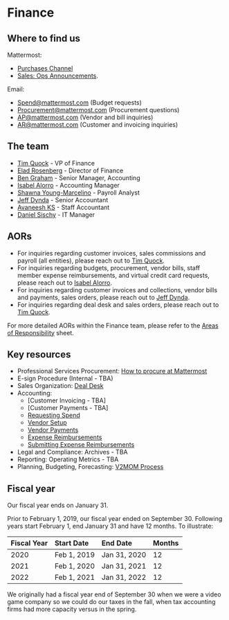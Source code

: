 # Finance

## Where to find us

Mattermost:

* [Purchases Channel](https://community.mattermost.com/private-core/channels/purchases) 
* [Sales: Ops Announcements](https://community.mattermost.com/private-core/channels/sales).

Email:

* Spend@mattermost.com \(Budget requests\)
* Procurement@mattermost.com \(Procurement questions\)
* AP@mattermost.com \(Vendor and bill inquiries\)
* AR@mattermost.com \(Customer and invoicing inquiries\)

## The team

* [Tim Quock](https://community.mattermost.com/core/messages/@tim.quock) - VP of Finance
* [Elad Rosenberg](https://community.mattermost.com/core/messages/@elad.rosenberg) - Director of Finance
* [Ben Graham](https://community.mattermost.com/core/messages/@ben.graham) - Senior Manager, Accounting
* [Isabel Alorro](https://community.mattermost.com/core/messages/@isabel.alloro) - Accounting Manager
* [Shawna Young-Marcelino](https://community.mattermost.com/core/messages/@shawna.young-marcelino) - Payroll Analyst
* [Jeff Dynda](https://community.mattermost.com/core/messages/@jeff.dynda) - Senior Accountant
* [Avaneesh KS](https://community.mattermost.com/core/messages/@avaneesh.ks) - Staff Accountant
* [Daniel Sischy](https://community.mattermost.com/core/messages/@daniel.sischy) - IT Manager

## AORs

* For inquiries regarding customer invoices, sales commissions and payroll \(all entities\), please reach out to [Tim Quock](https://community.mattermost.com/core/messages/@tim.quock).
* For inquiries regarding budgets, procurement, vendor bills, staff member expense reimbursements, and virtual credit card requests, please reach out to [Isabel Alorro](https://community.mattermost.com/core/messages/@isabel.alloro).
* For inquiries regarding customer invoices and collections, vendor bills and payments, sales orders, please reach out to [Jeff Dynda](https://community.mattermost.com/core/messages/@jeff.dynda).
* For inquiries regarding deal desk and sales orders, please reach out to [Tim Quock](https://community.mattermost.com/core/messages/@tim.quock).

For more detailed AORs within the Finance team, please refer to the [Areas of Responsibility](https://docs.google.com/spreadsheets/d/1qraUnYC-4W1W7nouaWzmLKl5zVzKYKqXwkMdBX2t97M/edit#gid=649964022) sheet.

## Key resources

* Professional Services Procurement: [How to procure at Mattermost](https://handbook.mattermost.com/operations/finance/purchasing)
* E-sign Procedure \(Internal - TBA\)
* Sales Organization: [Deal Desk](https://handbook.mattermost.com/operations/finance/deal-desk)
* Accounting:
  * \[Customer Invoicing - TBA\]
  * \[Customer Payments - TBA\]
  * [Requesting Spend](https://handbook.mattermost.com/operations/finance/budget)
  * [Vendor Setup](https://handbook.mattermost.com/operations/finance/onboarding/how-to-on-board-as-a-vendor)
  * [Vendor Payments](https://handbook.mattermost.com/company/how-to-guides-for-staff/how-to-purchase/how-to-on-board-as-a-vendor/how-to-get-paid)
  * [Expense Reimbursements](https://handbook.mattermost.com/company/how-to-guides-for-staff/how-to-spend-company-money)
  * [Submitting Expense Reimbursements](https://handbook.mattermost.com/company/how-to-guides-for-staff/how-to-spend-company-money/how-to-use-expensify)
* Legal and Compliance: Archives - TBA
* Reporting: Operating Metrics - TBA
* Planning, Budgeting, Forecasting: [V2MOM Process](https://handbook.mattermost.com/company/how-to-guides-for-staff/how-to-v2mom)

## Fiscal year

Our fiscal year ends on January 31.

Prior to February 1, 2019, our fiscal year ended on September 30. Following years start February 1, end January 31 and have 12 months. To illustrate:

| Fiscal Year | Start Date | End Date | Months |
| :--- | :--- | :--- | :--- |
| 2020 | Feb 1, 2019 | Jan 31, 2020 | 12 |
| 2021 | Feb 1, 2020 | Jan 31, 2021 | 12 |
| 2022 | Feb 1, 2021 | Jan 31, 2022 | 12 |

We originally had a fiscal year end of September 30 when we were a video game company so we could do our taxes in the fall, when tax accounting firms had more capacity versus in the spring.
